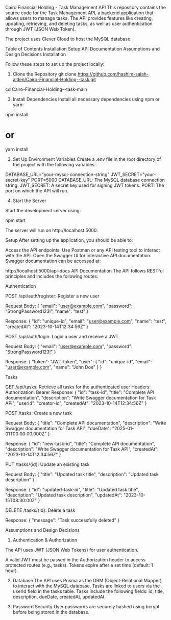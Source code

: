 Cairo Financial Holding - Task Management API
This repository contains the source code for the Task Management API, a backend application that allows users to manage tasks. The API provides features like creating, updating, retrieving, and deleting tasks, as well as user authentication through JWT (JSON Web Token).

The project uses Clever Cloud to host the MySQL database.

Table of Contents
Installation
Setup
API Documentation
Assumptions and Design Decisions
Installation


Follow these steps to set up the project locally:

1. Clone the Repository
git clone https://github.com/hashim-salah-alden/Cairo-Financial-Holding--task.git

cd Cairo-Financial-Holding--task-main

3. Install Dependencies
Install all necessary dependencies using npm or yarn:

npm install
# or
yarn install

3. Set Up Environment Variables
Create a .env file in the root directory of the project with the following variables:

DATABASE_URL="your-mysql-connection-string"
JWT_SECRET="your-secret-key"
PORT=5000
DATABASE_URL: The MySQL database connection string.
JWT_SECRET: A secret key used for signing JWT tokens.
PORT: The port on which the API will run.

4. Start the Server
   
Start the development server using:

npm start

The server will run on http://localhost:5000.

Setup
After setting up the application, you should be able to:

Access the API endpoints.
Use Postman or any API testing tool to interact with the API.
Open the Swagger UI for interactive API documentation.
Swagger documentation can be accessed at:

http://localhost:5000/api-docs
API Documentation
The API follows RESTful principles and includes the following routes:

Authentication

POST /api/auth/register: Register a new user

Request Body:
{
  "email": "user@example.com",
  "password": "StrongPassword123!",
  "name": "test"
}

Response:
{
  "id": "unique-id",
  "email": "user@example.com",
  "name": "test",
  "createdAt": "2023-10-14T12:34:56Z"
}



POST /api/auth/login: Login a user and receive a JWT

Request Body:
{
  "email": "user@example.com",
  "password": "StrongPassword123!"
}

Response:
{
  "token": "JWT-token",
  "user": {
    "id": "unique-id",
    "email": "user@example.com",
    "name": "John Doe"
  }
}



Tasks

GET /api/tasks: Retrieve all tasks for the authenticated user
Headers:
Authorization: Bearer <JWT>
Response:
  {
    "id": "task-id",
    "title": "Complete API documentation",
    "description": "Write Swagger documentation for Task API",
    "userId": "creator-id",
    "createdAt": "2023-10-14T12:34:56Z"
  }



POST /tasks: Create a new task

Request Body:
{
  "title": "Complete API documentation",
  "description": "Write Swagger documentation for Task API",
  "dueDate": "2025-01-01T00:00:00.000Z"
}

Response:
{
  "id": "new-task-id",
  "title": "Complete API documentation",
  "description": "Write Swagger documentation for Task API",
  "createdAt": "2023-10-14T12:34:56Z"
}



PUT /tasks/{id}: Update an existing task

Request Body:
{
  "title": "Updated task title",
  "description": "Updated task description"
}

Response:
{
  "id": "updated-task-id",
  "title": "Updated task title",
  "description": "Updated task description",
  "updatedAt": "2023-10-15T08:30:00Z"
}



DELETE /tasks/{id}: Delete a task

Response:
{
  "message": "Task successfully deleted"
}



Assumptions and Design Decisions

1. Authentication & Authorization
   
The API uses JWT (JSON Web Tokens) for user authentication.

A valid JWT must be passed in the Authorization header to access protected routes (e.g., tasks).
Tokens expire after a set time (default: 1 hour).


2. Database
The API uses Prisma as the ORM (Object-Relational Mapper) to interact with the MySQL database.
Tasks are linked to users via the userId field in the tasks table.
Tasks include the following fields:
id, title, description, dueDate, createdAt, updatedAt.


3. Password Security
User passwords are securely hashed using bcrypt before being stored in the database.
